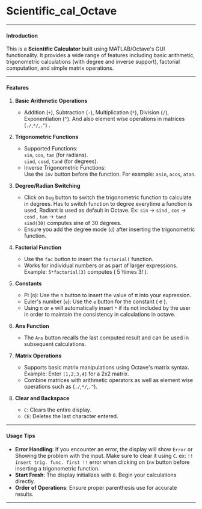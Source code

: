 # Scientific_cal_Octave

---

#### **Introduction**

This is a **Scientific Calculator** built using MATLAB/Octave's GUI functionality. It provides a wide range of features including basic arithmetic, trigonometric calculations (with degree and inverse support), factorial computation, and simple matrix operations.

---

#### **Features**

1. **Basic Arithmetic Operations**  
   - Addition (`+`), Subtraction (`-`), Multiplication (`*`), Division (`/`), Exponentiation (`^`). And also element wise operations in matrices (`./`,`*/`,`.^`) .

2. **Trigonometric Functions**  
   - Supported Functions:  
     `sin`, `cos`, `tan` (for radians).  
     `sind`, `cosd`, `tand` (for degrees).  
   - Inverse Trigonometric Functions:  
     Use the `Inv` button before the function. For example: `asin`, `acos`, `atan`.

3. **Degree/Radian Switching**  
   - Click on `Deg` button to switch the trigonometric function to calculate in degrees. Has to switch function to degree everytime a function is used, Radiant is used as default in Octave.
     Ex: `sin` -> `sind` , `cos` -> `cosd` , `tan` -> `tand`  
        `sind(30)` computes sine of 30 degrees.  
   - Ensure you add the degree mode (`d`) after inserting the trigonometric function.

4. **Factorial Function**  
   - Use the `fac` button to insert the `factorial(` function.  
   - Works for individual numbers or as part of larger expressions.  
     Example: `5*factorial(3)` computes \( 5 \times 3! \).

5. **Constants**  
   - Pi (`π`): Use the `π` button to insert the value of π into your expression.  
   - Euler's number (`e`): Use the `e` button for the constant \( e \).
   - Using `π` or `e` will automatically insert `*` if its not included by the user in order to maintain the consistency in calculations in octave.

6. **Ans Function**  
   - The `Ans` button recalls the last computed result and can be used in subsequent calculations.

7. **Matrix Operations**  
   - Supports basic matrix manipulations using Octave's matrix syntax. 
     Example: Enter `[1,2;3,4]` for a 2x2 matrix. 
   - Combine matrices with arithmetic operators as well as element wise operations such as (`./`,`*/`,`.^`).

8. **Clear and Backspace**  
   - `C`: Clears the entire display.  
   - `CE`: Deletes the last character entered.

---

#### **Usage Tips**

- **Error Handling**: If you encounter an error, the display will show `Error` or Showing the problem with the input. Make sure to clear it using `C`.
    ex: `!! insert trig. func. first !!` error when clicking on `Inv` button before inserting a trigonometric function.
- **Start Fresh**: The display initializes with `0`. Begin your calculations directly.
- **Order of Operations**: Ensure proper parenthesis use for accurate results.

---
